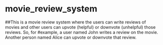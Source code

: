 # movie_review_system




##This is a movie review system where the users can write reviews of movies and other users can upvote (helpful) or downvote (unhelpful) those reviews. So, for #example, a user named John writes a review on the movie. Another person named Alice can upvote or downvote that review.
